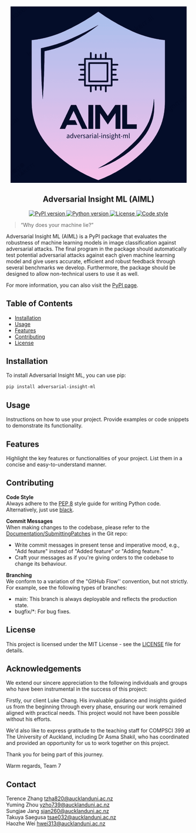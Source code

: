<p align="center">
  <img width="480" height="480" src="./images/aiml_logo.png">
</p>

<h2 align="center">Adversarial Insight ML (AIML)</h2>

<p align="center">
  <a href="https://pypi.org/project/adversarial-insight-ml/">
    <img src="https://badge.fury.io/py/adversarial-insight-ml.svg" alt="PyPI version" />
  </a>
 <a href="https://www.python.org/downloads/">
    <img src="https://img.shields.io/badge/python-3.9-blue.svg" alt="Python version" />
  </a>
  <a href="https://opensource.org/licenses/MIT">
    <img src="https://img.shields.io/badge/license-MIT-blue.svg" alt="License"
  </a>
  <a href="https://github.com/psf/black">
    <img src="https://img.shields.io/badge/code%20style-black-000000.svg" alt="Code style" />
  </a>
</p>

> “Why does your machine lie?”

Adversarial Insight ML (AIML) is a PyPI package that evaluates the robustness of machine learning models in image classification against adversarial attacks. The final program in the package should automatically test potential adversarial attacks against each given machine learning model and give users accurate, efficient and robust feedback through several benchmarks we develop. Furthermore, the package should be designed to allow non-technical users to use it as well.

For more information, you can also visit the [PyPI page](https://pypi.org/project/adversarial-insight-ml/).

## Table of Contents

- [Installation](#installation)
- [Usage](#usage)
- [Features](#features)
- [Contributing](#contributing)
- [License](#license)

## Installation

To install Adversarial Insight ML, you can use pip:

```bash
pip install adversarial-insight-ml
```

## Usage

Instructions on how to use your project. Provide examples or code snippets to demonstrate its functionality.

## Features

Highlight the key features or functionalities of your project. List them in a concise and easy-to-understand manner.

## Contributing

**Code Style**  
Always adhere to the [PEP 8](https://www.python.org/dev/peps/pep-0008/) style guide for writing Python code. Alternatively, just use [black](https://github.com/psf/black).

**Commit Messages**  
When making changes to the codebase, please refer to the [Documentation/SubmittingPatches](https://git.kernel.org/pub/scm/git/git.git/tree/Documentation/SubmittingPatches?h=v2.36.1#n181) in the Git repo:

- Write commit messages in present tense and imperative mood, e.g., "Add feature" instead of "Added feature" or "Adding feature."
- Craft your messages as if you're giving orders to the codebase to change its behaviour.

**Branching**  
We conform to a variation of the "GitHub Flow'' convention, but not strictly. For example, see the following types of branches:
- main: This branch is always deployable and reflects the production state.
- bugfix/*: For bug fixes.

## License

This project is licensed under the MIT License - see the [LICENSE](LICENSE) file for details.

## Acknowledgements

We extend our sincere appreciation to the following individuals and groups who have been instrumental in the success of this project:

Firstly, our client Luke Chang. His invaluable guidance and insights guided us from the beginning through every phase, ensuring our work remained aligned with practical needs. This project would not have been possible without his efforts.

We'd also like to express gratitude to the teaching staff for COMPSCI 399 at The University of Auckland, including Dr Asma Shakil, who has coordinated and provided an opportunity for us to work together on this project.

Thank you for being part of this journey.

Warm regards,
Team 7

## Contact

Terence Zhang tzha820@aucklanduni.ac.nz  
Yuming Zhou yzho739@aucklanduni.ac.nz  
Sungjae Jang sjan260@aucklanduni.ac.nz  
Takuya Saegusa tsae032@aucklanduni.ac.nz  
Haozhe Wei hwei313@aucklanduni.ac.nz  
